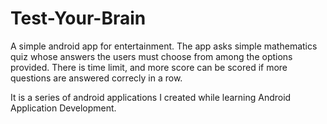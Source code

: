 # Test-Your-Brain

A simple android app for entertainment. The app asks simple mathematics quiz whose answers the users must choose from among the options provided. There is time limit, and more score can be scored if more questions are answered correcly in a row. 

It is a series of android applications I created while learning Android Application Development.
